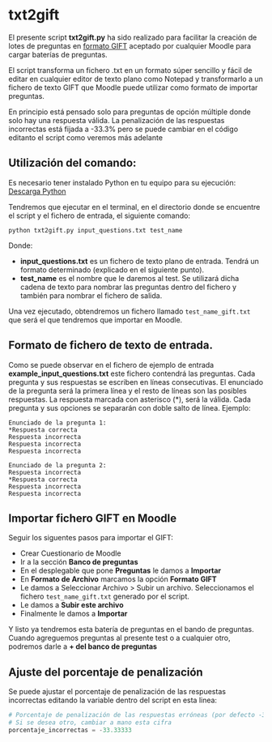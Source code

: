 # txt2gift

El presente script **txt2gift.py** ha sido realizado para facilitar la creación de lotes de preguntas en [formato GIFT](https://docs.moodle.org/all/es/Formato_GIFT) aceptado por cualquier Moodle para cargar baterías de preguntas. 

El script transforma un fichero .txt en un formato súper sencillo y fácil de editar en cualquier editor de texto plano como Notepad y transformarlo a un fichero de texto GIFT que Moodle puede utilizar como formato de importar preguntas. 

En principio está pensado solo para preguntas de opción múltiple donde solo hay una respuesta válida. La penalización de las respuestas incorrectas está fijada a -33.3% pero se puede cambiar en el código editanto el script como veremos más adelante

## Utilización del comando:

Es necesario tener instalado Python en tu equipo para su ejecución:
[Descarga Python](https://www.python.org/downloads/)

Tendremos que ejecutar en el terminal, en el directorio donde se encuentre el script y el fichero de entrada, el siguiente comando:
```
python txt2gift.py input_questions.txt test_name
```

Donde: 

- **input_questions.txt** es un fichero de texto plano de entrada. Tendrá un formato determinado (explicado en el siguiente punto).
- **test_name** es el nombre que le daremos al test. Se utilizará dicha cadena de texto para nombrar las preguntas dentro del fichero y también para nombrar el fichero de salida. 

Una vez ejecutado, obtendremos un fichero llamado `test_name_gift.txt` que será el que tendremos que importar en Moodle.

## Formato de fichero de texto de entrada.
Como se puede observar en el fichero de ejemplo de entrada **example_input_questions.txt** este fichero contendrá las preguntas. Cada pregunta y sus respuestas se escriben en líneas consecutivas. El enunciado de la pregunta será la primera línea y el resto de líneas son las posibles respuestas. La respuesta marcada con asterisco (*), será la válida.
Cada pregunta y sus opciones se separarán con doble salto de línea. 
Ejemplo:
```
Enunciado de la pregunta 1:
*Respuesta correcta
Respuesta incorrecta
Respuesta incorrecta
Respuesta incorrecta

Enunciado de la pregunta 2:
Respuesta incorrecta
*Respuesta correcta
Respuesta incorrecta
Respuesta incorrecta
```

## Importar fichero GIFT en Moodle

Seguir los siguentes pasos para importar el GIFT:

- Crear Cuestionario de Moodle
- Ir a la sección **Banco de preguntas**
- En el desplegable que pone **Preguntas** le damos a **Importar**
- En **Formato de Archivo** marcamos la opción **Formato GIFT**
- Le damos a Seleccionar Archivo > Subir un archivo. Seleccionamos el fichero `test_name_gift.txt` generado por el script. 
- Le damos a **Subir este archivo**
- Finalmente le damos a **Importar**

Y listo ya tendremos esta batería de preguntas en el bando de preguntas. Cuando agreguemos preguntas al presente test o a cualquier otro, podremos darle a **+ del banco de preguntas**

## Ajuste del porcentaje de penalización

Se puede ajustar el porcentaje de penalización de las respuestas incorrectas editando la variable dentro del script en esta linea:

```python
# Porcentaje de penalización de las respuestas erróneas (por defecto -33.33333%)
# Si se desea otro, cambiar a mano esta cifra
porcentaje_incorrectas = -33.33333
```
